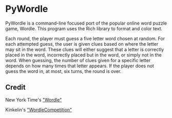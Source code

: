 # PyWordle

PyWordle is a command-line focused port of the popular online word puzzle game, Wordle. This program uses the Rich library to format and color text.

Each round, the player must guess a five letter word chosen at random. For each attempted guess, the user is given clues based on where the letter may sit in the word. These clues will either suggest that a letter is correctly placed in the word, incorrectly placed but in the word, or simply not in the word. When guessing, the number of clues given for a specific letter depends on how many times that letter appears. If the player does not guess the word in, at most, six turns, the round is over.  
 
## Credit

New York Time's ["Wordle"](https://www.nytimes.com/games/wordle)

Kinkelin's ["WordleCompetition"](https://github.com/Kinkelin/WordleCompetition)